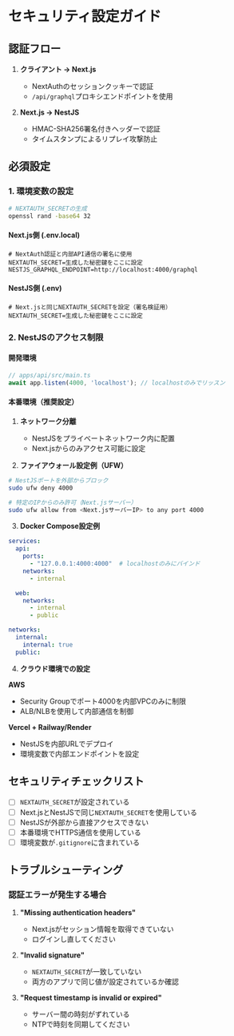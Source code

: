 # セキュリティ設定ガイド

## 認証フロー

1. **クライアント → Next.js**
   - NextAuthのセッションクッキーで認証
   - `/api/graphql`プロキシエンドポイントを使用

2. **Next.js → NestJS**
   - HMAC-SHA256署名付きヘッダーで認証
   - タイムスタンプによるリプレイ攻撃防止

## 必須設定

### 1. 環境変数の設定

```bash
# NEXTAUTH_SECRETの生成
openssl rand -base64 32
```

#### Next.js側 (.env.local)
```env
# NextAuth認証と内部API通信の署名に使用
NEXTAUTH_SECRET=生成した秘密鍵をここに設定
NESTJS_GRAPHQL_ENDPOINT=http://localhost:4000/graphql
```

#### NestJS側 (.env)
```env
# Next.jsと同じNEXTAUTH_SECRETを設定（署名検証用）
NEXTAUTH_SECRET=生成した秘密鍵をここに設定
```

### 2. NestJSのアクセス制限

#### 開発環境
```typescript
// apps/api/src/main.ts
await app.listen(4000, 'localhost'); // localhostのみでリッスン
```

#### 本番環境（推奨設定）

1. **ネットワーク分離**
   - NestJSをプライベートネットワーク内に配置
   - Next.jsからのみアクセス可能に設定

2. **ファイアウォール設定例（UFW）**
```bash
# NestJSポートを外部からブロック
sudo ufw deny 4000

# 特定のIPからのみ許可（Next.jsサーバー）
sudo ufw allow from <Next.jsサーバーIP> to any port 4000
```

3. **Docker Compose設定例**
```yaml
services:
  api:
    ports:
      - "127.0.0.1:4000:4000"  # localhostのみにバインド
    networks:
      - internal

  web:
    networks:
      - internal
      - public

networks:
  internal:
    internal: true
  public:
```

4. **クラウド環境での設定**

**AWS**
- Security Groupでポート4000を内部VPCのみに制限
- ALB/NLBを使用して内部通信を制御

**Vercel + Railway/Render**
- NestJSを内部URLでデプロイ
- 環境変数で内部エンドポイントを設定

## セキュリティチェックリスト

- [ ] `NEXTAUTH_SECRET`が設定されている
- [ ] Next.jsとNestJSで同じ`NEXTAUTH_SECRET`を使用している
- [ ] NestJSが外部から直接アクセスできない
- [ ] 本番環境でHTTPS通信を使用している
- [ ] 環境変数が`.gitignore`に含まれている

## トラブルシューティング

### 認証エラーが発生する場合

1. **"Missing authentication headers"**
   - Next.jsがセッション情報を取得できていない
   - ログインし直してください

2. **"Invalid signature"**
   - `NEXTAUTH_SECRET`が一致していない
   - 両方のアプリで同じ値が設定されているか確認

3. **"Request timestamp is invalid or expired"**
   - サーバー間の時刻がずれている
   - NTPで時刻を同期してください